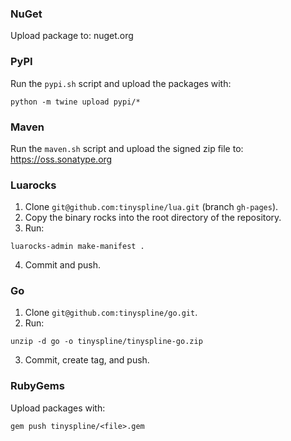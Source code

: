 ### NuGet

Upload package to: nuget.org

### PyPI

Run the `pypi.sh` script and upload the packages with:

```shell
python -m twine upload pypi/*
```

### Maven

Run the `maven.sh` script and upload the signed zip file to:
https://oss.sonatype.org

### Luarocks

1. Clone `git@github.com:tinyspline/lua.git` (branch `gh-pages`).
2. Copy the binary rocks into the root directory of the repository.
3. Run:

```shell
luarocks-admin make-manifest .
```

4. Commit and push.

### Go

1. Clone `git@github.com:tinyspline/go.git`.
2. Run:

```
unzip -d go -o tinyspline/tinyspline-go.zip
```

3. Commit, create tag, and push.

### RubyGems

Upload packages with:

```shell
gem push tinyspline/<file>.gem
```
